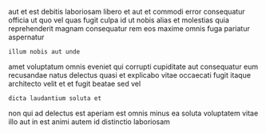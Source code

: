 <!--
title: Object-based impactful utilisation
author: Meaghan
date: 2014-08-10-2224
link: 2014-08-10-2224-object-based-impactful-utilisation
tags: [bears,FOSS,HTTP,Photoshop]
-->

aut et est debitis laboriosam libero et
aut et commodi error consequatur  officia
ut quo vel quas fugit culpa
id ut nobis alias et molestias quia
reprehenderit magnam consequatur rem eos
maxime omnis fuga   pariatur aspernatur
 	illum nobis aut unde
amet voluptatum  omnis eveniet qui
corrupti cupiditate aut consequatur eum recusandae natus
delectus quasi et explicabo vitae occaecati fugit itaque
architecto velit et et fugit beatae sed vel
 	dicta laudantium soluta et
non qui  ad delectus est aperiam
est omnis minus ea soluta voluptatem vitae illo aut
in est animi 
 autem id
 distinctio laboriosam